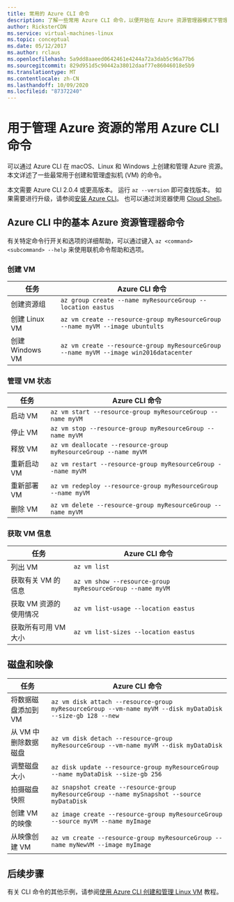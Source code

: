 ```yaml
---
title: 常用的 Azure CLI 命令
description: 了解一些常用 Azure CLI 命令，以便开始在 Azure 资源管理器模式下管理 VM
author: RicksterCDN
ms.service: virtual-machines-linux
ms.topic: conceptual
ms.date: 05/12/2017
ms.author: rclaus
ms.openlocfilehash: 5a9dd8aaeed0642461e4244a72a3dab5c96a77b6
ms.sourcegitcommit: 829d951d5c90442a38012daaf77e86046018e5b9
ms.translationtype: MT
ms.contentlocale: zh-CN
ms.lasthandoff: 10/09/2020
ms.locfileid: "87372240"
---
```

# <a name="common-azure-cli-commands-for-managing-azure-resources"></a>用于管理 Azure 资源的常用 Azure CLI 命令

可以通过 Azure CLI 在 macOS、Linux 和 Windows 上创建和管理 Azure 资源。 本文详述了一些最常用于创建和管理虚拟机 (VM) 的命令。

本文需要 Azure CLI 2.0.4 或更高版本。 运行 `az --version` 即可查找版本。 如果需要进行升级，请参阅[安装 Azure CLI](/cli/azure/install-azure-cli)。 也可以通过浏览器使用 [Cloud Shell](../../cloud-shell/quickstart.md)。

## <a name="basic-azure-resource-manager-commands-in-azure-cli"></a>Azure CLI 中的基本 Azure 资源管理器命令
有关特定命令行开关和选项的详细帮助，可以通过键入 `az <command> <subcommand> --help` 来使用联机命令帮助和选项。

### <a name="create-vms"></a>创建 VM
| 任务 | Azure CLI 命令 |
| --- | --- |
| 创建资源组 | `az group create --name myResourceGroup --location eastus` |
| 创建 Linux VM | `az vm create --resource-group myResourceGroup --name myVM --image ubuntults` |
| 创建 Windows VM | `az vm create --resource-group myResourceGroup --name myVM --image win2016datacenter` |

### <a name="manage-vm-state"></a>管理 VM 状态
| 任务 | Azure CLI 命令 |
| --- | --- |
| 启动 VM | `az vm start --resource-group myResourceGroup --name myVM` |
| 停止 VM | `az vm stop --resource-group myResourceGroup --name myVM` |
| 释放 VM | `az vm deallocate --resource-group myResourceGroup --name myVM` |
| 重新启动 VM | `az vm restart --resource-group myResourceGroup --name myVM` |
| 重新部署 VM | `az vm redeploy --resource-group myResourceGroup --name myVM` |
| 删除 VM | `az vm delete --resource-group myResourceGroup --name myVM` |

### <a name="get-vm-info"></a>获取 VM 信息
| 任务 | Azure CLI 命令 |
| --- | --- |
| 列出 VM | `az vm list` |
| 获取有关 VM 的信息 | `az vm show --resource-group myResourceGroup --name myVM` |
| 获取 VM 资源的使用情况 | `az vm list-usage --location eastus` |
| 获取所有可用 VM 大小 | `az vm list-sizes --location eastus` |

## <a name="disks-and-images"></a>磁盘和映像
| 任务 | Azure CLI 命令 |
| --- | --- |
| 将数据磁盘添加到 VM | `az vm disk attach --resource-group myResourceGroup --vm-name myVM --disk myDataDisk --size-gb 128 --new` |
| 从 VM 中删除数据磁盘 | `az vm disk detach --resource-group myResourceGroup --vm-name myVM --disk myDataDisk` |
| 调整磁盘大小 | `az disk update --resource-group myResourceGroup --name myDataDisk --size-gb 256` |
| 拍摄磁盘快照 | `az snapshot create --resource-group myResourceGroup --name mySnapshot --source myDataDisk` |
| 创建 VM 的映像 | `az image create --resource-group myResourceGroup --source myVM --name myImage` |
| 从映像创建 VM | `az vm create --resource-group myResourceGroup --name myNewVM --image myImage` |


## <a name="next-steps"></a>后续步骤
有关 CLI 命令的其他示例，请参阅[使用 Azure CLI 创建和管理 Linux VM](tutorial-manage-vm.md) 教程。
